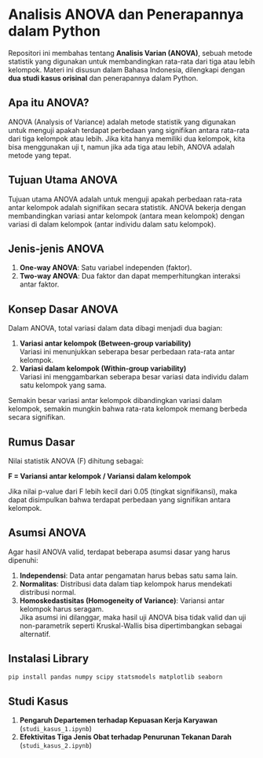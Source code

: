 # Analisis ANOVA dan Penerapannya dalam Python

Repositori ini membahas tentang **Analisis Varian (ANOVA)**, sebuah metode statistik yang digunakan untuk membandingkan rata-rata dari tiga atau lebih kelompok. Materi ini disusun dalam Bahasa Indonesia, dilengkapi dengan **dua studi kasus orisinal** dan penerapannya dalam Python.

## Apa itu ANOVA?

ANOVA (Analysis of Variance) adalah metode statistik yang digunakan untuk menguji apakah terdapat perbedaan yang signifikan antara rata-rata dari tiga kelompok atau lebih. Jika kita hanya memiliki dua kelompok, kita bisa menggunakan uji t, namun jika ada tiga atau lebih, ANOVA adalah metode yang tepat.

## Tujuan Utama ANOVA
Tujuan utama ANOVA adalah untuk menguji apakah perbedaan rata-rata antar kelompok adalah signifikan secara statistik. ANOVA bekerja dengan membandingkan variasi antar kelompok (antara mean kelompok) dengan variasi di dalam kelompok (antar individu dalam satu kelompok).

## Jenis-jenis ANOVA
1. **One-way ANOVA**: Satu variabel independen (faktor).
2. **Two-way ANOVA**: Dua faktor dan dapat memperhitungkan interaksi antar faktor.

## Konsep Dasar ANOVA
Dalam ANOVA, total variasi dalam data dibagi menjadi dua bagian:
1. **Variasi antar kelompok (Between-group variability)**  
Variasi ini menunjukkan seberapa besar perbedaan rata-rata antar kelompok.
2. **Variasi dalam kelompok (Within-group variability)**  
Variasi ini menggambarkan seberapa besar variasi data individu dalam satu kelompok yang sama.

Semakin besar variasi antar kelompok dibandingkan variasi dalam kelompok, semakin mungkin bahwa rata-rata kelompok memang berbeda secara signifikan.

## Rumus Dasar

Nilai statistik ANOVA (F) dihitung sebagai:

**F = Variansi antar kelompok / Variansi dalam kelompok**

Jika nilai p-value dari F lebih kecil dari 0.05 (tingkat signifikansi), maka dapat disimpulkan bahwa terdapat perbedaan yang signifikan antara kelompok.

## Asumsi ANOVA
Agar hasil ANOVA valid, terdapat beberapa asumsi dasar yang harus dipenuhi:

1. **Independensi**: Data antar pengamatan harus bebas satu sama lain.
2. **Normalitas**: Distribusi data dalam tiap kelompok harus mendekati distribusi normal.
3. **Homoskedastisitas (Homogeneity of Variance)**: Variansi antar kelompok harus seragam.  
Jika asumsi ini dilanggar, maka hasil uji ANOVA bisa tidak valid dan uji non-parametrik seperti Kruskal-Wallis bisa dipertimbangkan sebagai alternatif.

## Instalasi Library

```bash
pip install pandas numpy scipy statsmodels matplotlib seaborn
```

## Studi Kasus

1. **Pengaruh Departemen terhadap Kepuasan Kerja Karyawan** (`studi_kasus_1.ipynb`)
2. **Efektivitas Tiga Jenis Obat terhadap Penurunan Tekanan Darah** (`studi_kasus_2.ipynb`)

